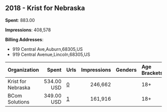 ## 2018 - Krist for Nebraska 
**Spent**: 883.00

**Impressions**: 408,578

**Billing Addresses**: 
- 919 Central Ave,Auburn,68305,US
- 919 Central Avenue,Lincoln,68305,US

|Organization|Spent|Urls|Impressions|Genders|Age Brackets|Country Codes|Billing Addresses|
|:---|---:|:---|---:|:---|:---|:---|:---|
|Krist for Nebraska|534.00 USD|[0](https://www.snap.com/political-ads/asset/67ba8444420b157fb9d2c3e6e9ce41feda33306fa0807d97bb635fa0d31e1ced?mediaType=mp4)|246,662||18+|united states|"919 Central Avenue,Lincoln,68305,US"|
|BCom Solutions|349.00 USD|[1](https://www.snap.com/political-ads/asset/340414ef15928ab6427954099c5a9fb8b1a796999d2a81dd2fb2701462482a5e?mediaType=mp4)|161,916||18+|united states|"919 Central Ave,Auburn,68305,US"|
